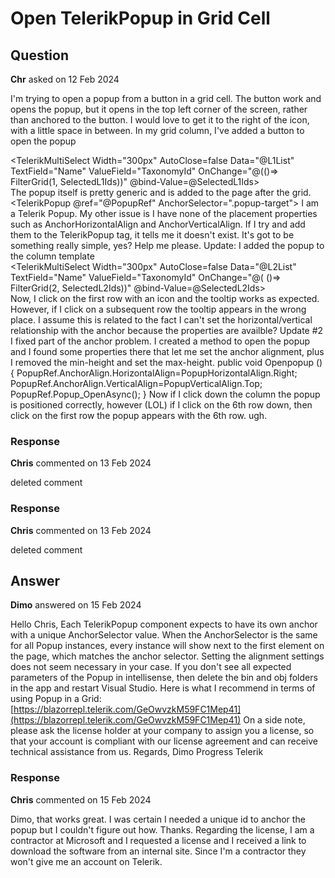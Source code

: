 # Open TelerikPopup in Grid Cell

## Question

**Chr** asked on 12 Feb 2024

I'm trying to open a popup from a button in a grid cell. The button work and opens the popup, but it opens in the top left corner of the screen, rather than anchored to the button. I would love to get it to the right of the icon, with a little space in between. In my grid column, I've added a button to open the popup <GridColumn Field="L1" Title="Level 1" FieldType="@typeof(string)"> <Template> @{
var item=(TaxonomyGrid)context;
}
@item.L1 <TelerikButton OnClick="@(()=> PopupRef.Popup_OpenAsync())" Class="popup-target" Icon="@SvgIcon.User" Title="The name of the owner" /> </Template> <FilterMenuTemplate> <div> <TelerikMultiSelect Width="300px" AutoClose=false Data="@L1List" TextField="Name" ValueField="TaxonomyId" OnChange="@(()=> FilterGrid(1, SelectedL1Ids))" @bind-Value=@SelectedL1Ids> </TelerikMultiSelect> </div> </FilterMenuTemplate> <FilterMenuButtonsTemplate /> </GridColumn> The popup itself is pretty generic and is added to the page after the grid. <TelerikPopup @ref="@PopupRef" AnchorSelector=".popup-target"> I am a Telerik Popup. </TelerikPopup> My other issue is I have none of the placement properties such as AnchorHorizontalAlign and AnchorVerticalAlign. If I try and add them to the TelerikPopup tag, it tells me it doesn't exist. It's got to be something really simple, yes? Help me please. Update: I added the popup to the column template <GridColumn Field="L2" Title="Level 2" FieldType="@typeof(string)"> <Template> @{
var item=(TaxonomyGrid)context;
}
@item.L2
@{
if (item.L2OwnerId !=null)
{ <TelerikButton OnClick="@(()=> PopupRef.Popup_OpenAsync())" Class="popup popup-target" Icon="@SvgIcon.User" Title="The name of the owner" /> <TelerikPopup Class="popup" @ref="@PopupRef" MinHeight="500px" MinWidth="300px" AnchorSelector=".popup-target"> <span> @item.L2OwnerName </span> <span> @item.L2OwnerEmail </span> </TelerikPopup> }
} </Template> <FilterMenuTemplate> <div> <TelerikMultiSelect Width="300px" AutoClose=false Data="@L2List" TextField="Name" ValueField="TaxonomyId" OnChange="@( ()=> FilterGrid(2, SelectedL2Ids))" @bind-Value=@SelectedL2Ids> </TelerikMultiSelect> </div> </FilterMenuTemplate> <FilterMenuButtonsTemplate /> </GridColumn> Now, I click on the first row with an icon and the tooltip works as expected. However, if I click on a subsequent row the tooltip appears in the wrong place. I assume this is related to the fact I can't set the horizontal/vertical relationship with the anchor because the properties are availble? Update #2 I fixed part of the anchor problem. I created a method to open the popup and I found some properties there that let me set the anchor alignment, plus I removed the min-height and set the max-height. public void Openpopup () {
PopupRef.AnchorAlign.HorizontalAlign=PopupHorizontalAlign.Right;
PopupRef.AnchorAlign.VerticalAlign=PopupVerticalAlign.Top;
PopupRef.Popup_OpenAsync();
} Now if I click down the column the popup is positioned correctly, however (LOL) if I click on the 6th row down, then click on the first row the popup appears with the 6th row. ugh.

### Response

**Chris** commented on 13 Feb 2024

deleted comment

### Response

**Chris** commented on 13 Feb 2024

deleted comment

## Answer

**Dimo** answered on 15 Feb 2024

Hello Chris, Each TelerikPopup component expects to have its own anchor with a unique AnchorSelector value. When the AnchorSelector is the same for all Popup instances, every instance will show next to the first element on the page, which matches the anchor selector. Setting the alignment settings does not seem necessary in your case. If you don't see all expected parameters of the Popup in intellisense, then delete the bin and obj folders in the app and restart Visual Studio. Here is what I recommend in terms of using Popup in a Grid: [https://blazorrepl.telerik.com/GeOwvzkM59FC1Mep41](https://blazorrepl.telerik.com/GeOwvzkM59FC1Mep41) On a side note, please ask the license holder at your company to assign you a license, so that your account is compliant with our license agreement and can receive technical assistance from us. Regards, Dimo Progress Telerik

### Response

**Chris** commented on 15 Feb 2024

Dimo, that works great. I was certain I needed a unique id to anchor the popup but I couldn't figure out how. Thanks. Regarding the license, I am a contractor at Microsoft and I requested a license and I received a link to download the software from an internal site. Since I'm a contractor they won't give me an account on Telerik.
